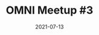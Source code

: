 ---
title: "OMNI Meetup #3"
date: 2021-07-13
draft: false
youtube: _5rU2SNix24
weight: -3
#applicationForm: https://docs.google.com/forms/d/e/1FAIpQLSfPyOnXtg-nGFLD7H0tIMLD2J00URC0J9-IlwVmhCu_qU48hw/viewform
meetupInfo: https://omni-jp.connpass.com/event/210435/
presentations:
  - title: "OOL活動紹介とkata-containerで動かすfree5gc"
    speaker: "Yoshifumi Sumida"
    docs: 
  - title: "OpenStack Tackerによるfree5GCのLCM操作デモの紹介"
    speaker: "Kentaro Ogawa"
    docs: 
      - "https://raw.githubusercontent.com/omni-jp/meetup/master/meetup%233/20210713_OpenStack%20Tacker%E3%81%AB%E3%82%88%E3%82%8Bfree5GC%E3%81%AELCM%E6%93%8D%E4%BD%9C%E3%83%87%E3%83%A2%E3%81%AE%E7%B4%B9%E4%BB%8B.pdf"
  - title: "Open Networking Foundation(ONF)におけるモバイルプラットフォーム動向"
    speaker: Shinji Yonesaka
    docs: 
  - title: "野良OSS活動のススメ"
    speaker: "Yoshiyuki Kurauchi"
    docs: 
      - "https://raw.githubusercontent.com/omni-jp/meetup/master/meetup%233/Encouraging%20Stray%20OSS%20Activities%20-%20OMNI%233.pdf"
---